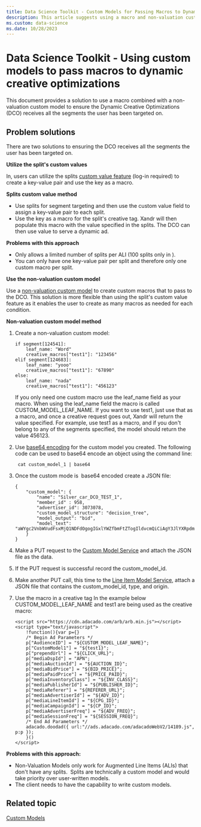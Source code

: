 ```yaml
---
title: Data Science Toolkit - Custom Models for Passing Macros to Dynamic Creative Optimizations
description: This article suggests using a macro and non-valuation custom model to ensure the Dynamic Creative Optimizations (DCO) receives targeted segments.
ms.custom: data-science
ms.date: 10/28/2023
---
```


# Data Science Toolkit - Using custom models to pass macros to dynamic creative optimizations

This document provides a solution to use a macro combined with a non-valuation custom model to ensure the Dynamic Creative Optimizations (DCO) receives all the segments the user has been targeted on.

## Problem solutions

There are two solutions to ensuring the DCO receives all the segments the user has been targeted on.

**Utilize the split's custom values**

In, users can utilize the splits [custom value feature](../invest/create-a-programmable-split.md) (log-in required)
to create a key-value pair and use the key as a macro.

**Splits custom value method**

- Use splits for segment targeting and then use the custom value field to assign a key-value pair to each split.
- Use the key as a macro for the split's creative tag. Xandr will then populate this macro with the value specified in the splits. The DCO can then use value to serve a dynamic ad.

**Problems with this approach**

- Only allows a limited number of splits per ALI (100 splits only in ).
- You can only have one key-value pair per split and therefore only one custom macro per split.

**Use the non-valuation custom model**

Use a [non-valuation custom model](nonvaluation-custom-model.md) to create custom macros that to pass to the DCO. This
solution is more flexible than using the split's custom value feature as it enables the user to create as many macros as needed for each condition.

**Non-valuation custom model method**

1. Create a non-valuation custom model:

    ```pre
    if segment[124541]:
        leaf_name: "Word"
        creative_macros["test1"]: "123456"
    elif segment[124683]:
        leaf_name: "yooo"
        creative_macros["test1"]: "67890"
    else:
        leaf_name: "nada"
        creative_macros["test1"]: "456123"
    ```

    If you only need one custom macro use the leaf_name field as your macro. When using the leaf_name field the macro is called CUSTOM_MODEL_LEAF_NAME. If you want to use test1, just use that as a macro, and once a creative request goes out, Xandr will return the value specified. For example, use test1 as a macro, and if you don't belong to any of the segments specified, the model should return the value 456123.

1. Use [base64 encoding](https://developer.mozilla.org/en-US/docs/Glossary/Base64) for the custom model you created. The following code can be used to base64 encode an object using the command line:  

    ```pre
     cat custom_model_1 | base64
    ```

1. Once the custom mode is  base64 encoded create a JSON file:  

    ```pre
    {
        "custom_model": {
            "name": "Silver_car_DCO_TEST_1",
            "member_id" : 958,
            "advertiser_id": 3073078,
            "custom_model_structure": "decision_tree",
            "model_output": "bid",
            "model_text": "aWYgc2VnbWVudFsxMjQ1NDFdOgogIGxlYWZfbmFtZTogIldvcmQiCiAgY3JlYXRpdmVfbWFjcm9zWyJ0ZXN0MSJdOiA...
        }
    }
    ```

1. Make a PUT request to the [Custom Model Service](./custom-model-service.md) and attach the JSON file as the data.

1. If the PUT request is successful record the custom_model_id.

1. Make another PUT call, this time to the [Line Item Model Service](./line-item-model-service.md), attach a JSON file that contains the custom_model_id, type, and origin.

1. Use the macro in a creative tag In the example below CUSTOM_MODEL_LEAF_NAME and test1 are being used as the creative macro:  

    ```pre
    <script src="https://cdn.adacado.com/arb/arb.min.js"></script>
    <script type="text/javascript">
        !function(){var p={}
        /* Begin Ad Parameters */
        p["AudienceID"] = "${CUSTOM_MODEL_LEAF_NAME}";
        p["CustomModel1"] = "${test1}";
        p["prependUrl"] = "${CLICK_URL}";
        p["mediaDspId"] = "APN";
        p["mediaAuctionId"] = "${AUCTION_ID}";
        p["mediaBidPrice"] = "${BID_PRICE}";
        p["mediaPaidPrice"] = "${PRICE_PAID}";
        p["mediaInventoryClass"] = "${INV_CLASS}";
        p["mediaPublisherId"] = "${PUBLISHER_ID}";
        p["mediaReferer"] = "${REFERER_URL}";
        p["mediaAdvertiserId"] = "${ADV_ID}";
        p["mediaLineItemId"] = "${CPG_ID}";
        p["mediaCampaignId"] = "${CP_ID}";
        p["mediaAdvertiserFreq"] = "${ADV_FREQ}";
        p["mediaSessionFreq"] = "${SESSION_FREQ}";
        /* End Ad Parameters */
        adacado.doodad({ url:"//ads.adacado.com/adacadoWebV2/14189.js", p:p });
        }()
    </script>
    ```

**Problems with this approach:**

- Non-Valuation Models only work for Augmented Line Items (ALIs) that don't have any splits.  Splits are technically a custom model and would take priority over user-written models.
- The client needs to have the capability to write custom models.

## Related topic
[Custom Models](custom-models.md)
